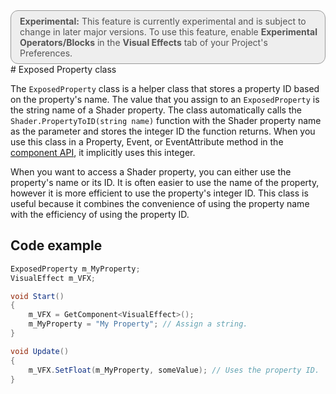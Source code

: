 <div style="border: solid 1px #999; border-radius:12px; background-color:#EEE; padding: 8px; padding-left:14px; color: #555; font-size:14px;"><b>Experimental:</b> This feature is currently experimental and is subject to change in later major versions. To use this feature, enable <b>Experimental Operators/Blocks</b> in the <b>Visual Effects</b> tab of your Project's Preferences.</div>
# Exposed Property class

The `ExposedProperty` class is a helper class that stores a property ID based on the property's name. The value that you assign to an `ExposedProperty` is the string name of a Shader property. The class automatically calls the `Shader.PropertyToID(string name)` function with the Shader property name as the parameter and stores the integer ID the function returns. When you use this class in a Property, Event, or EventAttribute method in the [component API](ComponentAPI.md), it implicitly uses this integer.

When you want to access a Shader property, you can either use the property's name or its ID. It is often easier to use the name of the property, however it is more efficient to use the property's integer ID. This class is useful because it combines the convenience of using the property name with the efficiency of using the property ID.



## Code example

```C#
ExposedProperty m_MyProperty;
VisualEffect m_VFX;

void Start()
{
    m_VFX = GetComponent<VisualEffect>();
    m_MyProperty = "My Property"; // Assign a string.
}

void Update()
{
    m_VFX.SetFloat(m_MyProperty, someValue); // Uses the property ID.
}
```
